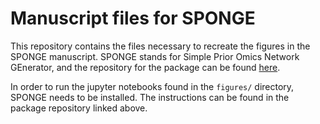# Manuscript files for SPONGE
This repository contains the files necessary to recreate the figures
in the SPONGE manuscript.
SPONGE stands for Simple Prior Omics Network GEnerator, and the
repository for the package can be found
[here](https://github.com/kuijjerlab/sponge).

In order to run the jupyter notebooks found in the `figures/` directory,
SPONGE needs to be installed.
The instructions can be found in the package repository linked above.